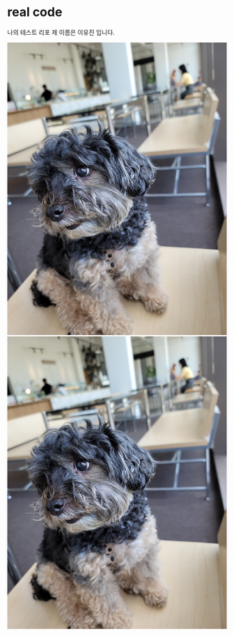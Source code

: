 # real code
나의 테스트 리포
제 이름은 이유진 입니다.

![](https://github.com/ylee1201/realcode/blob/main/ylee1201_bamtol.jpeg)
![](ylee1201_bamtol.jpeg)
